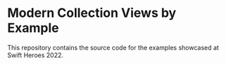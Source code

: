 # Modern Collection Views by Example
This repository contains the source code for the examples showcased at Swift Heroes 2022.

